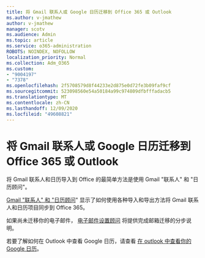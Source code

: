 ```yaml
---
title: 将 Gmail 联系人或 Google 日历迁移到 Office 365 或 Outlook
ms.author: v-jmathew
author: v-jmathew
manager: scotv
ms.audience: Admin
ms.topic: article
ms.service: o365-administration
ROBOTS: NOINDEX, NOFOLLOW
localization_priority: Normal
ms.collection: Adm_O365
ms.custom:
- "9004197"
- "7378"
ms.openlocfilehash: 2f5708579d8f44233e2d875e0d72fe3b09faf9cf
ms.sourcegitcommit: 523098560e54a50184a99c974809dfbfffadacb5
ms.translationtype: MT
ms.contentlocale: zh-CN
ms.lasthandoff: 12/09/2020
ms.locfileid: "49608821"
---
```

# <a name="migrate-gmail-contacts-or-google-calendars-to-office-365-or-outlook"></a>将 Gmail 联系人或 Google 日历迁移到 Office 365 或 Outlook

将 Gmail 联系人和日历导入到 Office 的最简单方法是使用 Gmail "联系人" 和 "日历顾问"。

[Gmail "联系人" 和 "日历顾问](https://go.microsoft.com/fwlink/?linkid=2134386)" 显示了如何使用各种导入和导出方法将 Gmail 联系人和日历项目同步到 Office 365。

如果尚未迁移你的电子邮件， [电子邮件设置顾问](https://go.microsoft.com/fwlink/?linkid=2133951) 将提供完成邮箱迁移的分步说明。

若要了解如何在 Outlook 中查看 Google 日历，请查看 [在 outlook 中查看你的 Google 日历](https://go.microsoft.com/fwlink/?linkid=2083939)。
